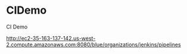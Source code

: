 # CIDemo
CI Demo

http://ec2-35-163-137-142.us-west-2.compute.amazonaws.com:8080/blue/organizations/jenkins/pipelines